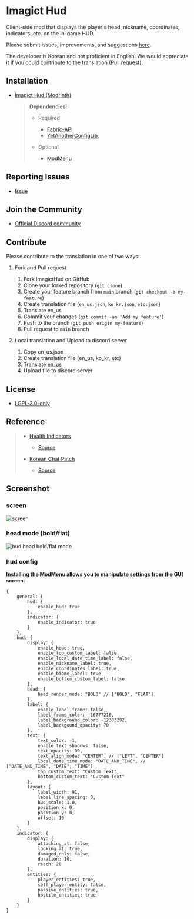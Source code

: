 # Imagict Hud

Client-side mod that displays the player's head, nickname, coordinates, indicators, etc. on the in-game HUD.

Please submit issues, improvements, and suggestions [here](https://github.com/Shihyeon/ImagictHud/issues).

The developer is Korean and not proficient in English. We would appreciate it if you could contribute to the translation ([Pull request](https://github.com/Shihyeon/ImagictHud/pulls)).

## Installation

- [Imagict Hud (Modrinth)](https://modrinth.com/mod/imagict-hud)

    > **Dependencies:**
    > 
    > - Required 
    >   - [Fabric-API](https://modrinth.com/mod/fabric-api)
    >   - [YetAnotherConfigLib](https://modrinth.com/mod/yacl),
    > 
    > - Optional 
    >   - [ModMenu](https://modrinth.com/mod/modmenu)

## Reporting Issues

- [Issue](https://github.com/Shihyeon/ImagictHud/issues)

## Join the Community

- [Official Discord community](https://discord.gg/vYwV9ZySeK)

## Contribute

Please contribute to the translation in one of two ways:

1. Fork and Pull request

   1. Fork ImagictHud on GitHub
   2. Clone your forked repository (`git clone`)
   3. Create your feature branch from `main` branch (`git checkout -b my-feature`)
   4. Create translation file (`en_us.json`, `ko_kr.json`, `etc.json`)
   5. Translate en_us
   6. Commit your changes (`git commit -am 'Add my feature'`)
   7. Push to the branch (`git push origin my-feature`)
   8. Pull request to `main` branch

2. Local translation and Upload to discord server

   1. Copy en_us.json
   2. Create translation file (en_us, ko_kr, etc)
   3. Translate en_us
   4. Upload file to discord server

## License

- [LGPL-3.0-only](https://github.com/Shihyeon/ImagictHud/blob/main/LICENSE)

## Reference

> - [Health Indicators](https://modrinth.com/mod/health-indicators) 
>   - [Source](https://github.com/AdyTech99/HealthIndicators)
>
> - [Korean Chat Patch](https://modrinth.com/mod/korean-chat-patch)
>   - [Source](https://github.com/najoan125/fabric-koreanchat)

## Screenshot

### screen

![screen](https://cdn.modrinth.com/data/uWeqs5CX/images/0e1fb60d2092c7c8a0c9a972bde4a7c69eac89b8.png)

### head mode (bold/flat)

![hud head bold/flat mode](https://cdn.modrinth.com/data/uWeqs5CX/images/2bb09b2b1c522b7e1e0f95d4371ff2ce43b59373.png)

### hud config

**Installing the [ModMenu](https://modrinth.com/mod/modmenu) allows you to manipulate settings from the GUI screen.**

```json5
{
	general: {
		hud: {
			enable_hud: true
		},
		indicator: {
			enable_indicator: true
		}
	},
	hud: {
		display: {
			enable_head: true,
			enable_top_custom_label: false,
			enable_local_date_time_label: false,
			enable_nickname_label: true,
			enable_coordinates_label: true,
			enable_biome_label: true,
			enable_bottom_custom_label: false
		},
		head: {
			head_render_mode: "BOLD" // ["BOLD", "FLAT"]
		},
		label: {
			enable_label_frame: false,
			label_frame_color: -16777216,
			label_background_color: -12303292,
			label_backgound_opacity: 70
		},
		text: {
			text_color: -1,
			enable_text_shadows: false,
			text_opacity: 90,
			text_align_mode: "CENTER", // ["LEFT", "CENTER"]
			local_date_time_mode: "DATE_AND_TIME", // ["DATE_AND_TIME", "DATE", "TIME"]
			top_custom_text: "Custom Text",
			bottom_custom_text: "Custom Text"
		},
		layout: {
			label_width: 91,
			label_line_spacing: 0,
			hud_scale: 1.0,
			position_x: 0,
			position_y: 0,
			offset: 10
		}
	},
	indicator: {
		display: {
			attacking_at: false,
			looking_at: true,
			damaged_only: false,
			duration: 10,
			reach: 20
		},
		entities: {
			player_entities: true,
			self_player_entity: false,
			passive_entities: true,
			hostile_entities: true
		}
	}
}
```